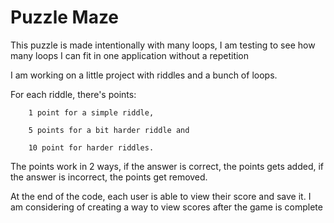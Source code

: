 # Puzzle Maze
This puzzle is made intentionally with many loops, I am testing to see how many loops I can fit in one application without a repetition


I am working on a little project with riddles and a bunch of loops. 


For each riddle, there's points:

        1 point for a simple riddle, 
        
        5 points for a bit harder riddle and 
        
        10 point for harder riddles.



The points work in 2 ways, if the answer is correct, the points gets added, if the answer is incorrect, the points get removed.

At the end of the code, each user is able to view their score and save it.
I am considering of creating a way to view scores after the game is complete

